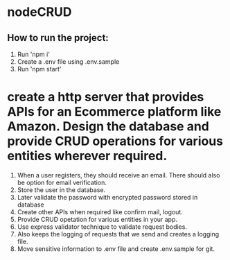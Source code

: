 # nodeCRUD

## How to run the project:
1. Run 'npm i'
2. Create a .env file using .env.sample
3. Run 'npm start'
   
# create a http server that provides APIs for an Ecommerce platform like Amazon. Design the database and provide CRUD operations for various entities wherever required.
1. When a user registers, they should receive an email. There should also be option for email verification.
2. Store the user in the database.
3. Later validate the password with encrypted password stored in database
4. Create other APIs when required like confirm mail, logout.
5. Provide CRUD opetation for various entities in your app.
6. Use express validator technique to validate request bodies.
7. Also keeps the logging of requests that we send and creates a logging file.
8. Move sensitive information to .env file and create .env.sample for git.
   
